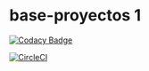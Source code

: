 # base-proyectos 1

[![Codacy Badge](https://app.codacy.com/project/badge/Grade/a18db5b32c4e482ba2e4925e2702c60b)](https://www.codacy.com/gh/Larfg/Lab-6-CVDS/dashboard?utm_source=github.com&amp;utm_medium=referral&amp;utm_content=Larfg/Lab-6-CVDS&amp;utm_campaign=Badge_Grade)

[![CircleCI](https://circleci.com/gh/PDSW-ECI/base-proyectos.svg?style=svg)](https://circleci.com/gh/PDSW-ECI/base-proyectos)
